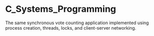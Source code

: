 # C_Systems_Programming
The same synchronous vote counting application implemented using process creation, threads, locks, and client-server networking.
